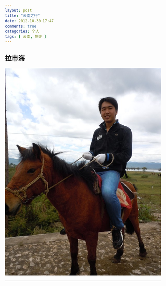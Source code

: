 ```yaml
---
layout: post
title: "云南之行"
date: 2012-10-30 17:47
comments: true
categories: 个人
tags: [ 云南, 旅游 ]
---
```


## 拉市海


![](/images/blog/psb.jpg)


---
